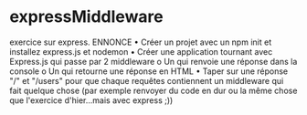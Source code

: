 # expressMiddleware
exercice sur express.
ENNONCE
•	Créer un projet avec un npm init et installez express.js et nodemon 
•	Créer une application tournant avec Express.js qui passe par 2 middleware 
  o	Un qui renvoie une réponse dans la console 
  o	Un qui retourne une réponse en HTML
•	Taper sur une réponse "/" et "/users" pour que chaque requêtes contiennent un middleware qui fait quelque chose (par exemple renvoyer du code en dur ou la même chose que l'exercice d'hier...mais avec express ;))

